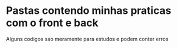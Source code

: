# Pastas contendo minhas praticas com o front e back
Alguns codigos sao meramente para estudos e podem conter erros
